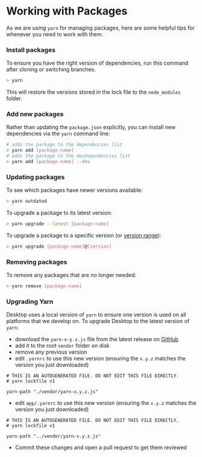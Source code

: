 # Working with Packages

As we are using `yarn` for managing packages, here are some helpful tips for
whenever you need to work with them.

### Install packages

To ensure you have the right version of dependencies, run this command after
cloning or switching branches.

```sh
> yarn
```

This will restore the versions stored in the lock file to the `node_modules`
folder.

### Add new packages

Rather than updating the `package.json` explicitly, you can install new
dependencies via the `yarn` command line:

```sh
# adds the package to the dependencies list
> yarn add [package-name]
# adds the package to the devDependencies list
> yarn add [package-name] --dev
```

### Updating packages

To see which packages have newer versions available:

```sh
> yarn outdated
```

To upgrade a package to its latest version:

```sh
> yarn upgrade --latest [package-name]
```

To upgrade a package to a specific version (or [version range](https://docs.npmjs.com/misc/semver#x-ranges-12x-1x-12-)):

```sh
> yarn upgrade [package-name]@[version]
```

### Removing packages

To remove any packages that are no longer needed:

```sh
> yarn remove [package-name]
```

### Upgrading Yarn

Desktop uses a local version of `yarn` to ensure one version is used on all
platforms that we develop on. To upgrade Desktop to the latest version of `yarn`:

 - download the `yarn-x-y.z.js` file from the latest release on [GitHub](https://github.com/yarnpkg/yarn/releases)
  - add it to the root `vendor` folder on disk
  - remove any previous version
  - edit `.yarnrc` to use this new version (ensuring the `x.y.z` matches the
    version you just downloaded)

```
# THIS IS AN AUTOGENERATED FILE. DO NOT EDIT THIS FILE DIRECTLY.
# yarn lockfile v1

yarn-path "./vendor/yarn-x.y.z.js"
```

  - edit `app/.yarnrc` to use this new version (ensuring the `x.y.z` matches the
    version you just downloaded)

```
# THIS IS AN AUTOGENERATED FILE. DO NOT EDIT THIS FILE DIRECTLY.
# yarn lockfile v1

yarn-path "../vendor/yarn-x.y.z.js"
```

 - Commit these changes and open a pull request to get them reviewed
